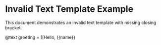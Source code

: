# Invalid Text Template Example

This document demonstrates an invalid text template with missing closing bracket.

@text greeting = [[Hello, {{name}}